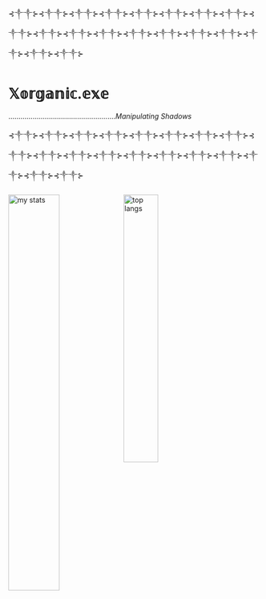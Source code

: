 <p align="center">
  
  ⊰༒༒⊱⊰༒༒⊱⊰༒༒⊱⊰༒༒⊱⊰༒༒⊱⊰༒༒⊱⊰༒༒⊱⊰༒༒⊱⊰༒༒⊱⊰༒༒⊱⊰༒༒⊱⊰༒༒⊱⊰༒༒⊱⊰༒༒⊱⊰༒༒⊱⊰༒༒⊱⊰༒༒⊱⊰༒༒⊱⊰༒༒⊱
  
#                                            𝕏𝕠𝕣𝕘𝕒𝕟𝕚𝕔.𝕖𝕩𝕖
  
   .....................................................*Manipulating Shadows*
  
  ⊰༒༒⊱⊰༒༒⊱⊰༒༒⊱⊰༒༒⊱⊰༒༒⊱⊰༒༒⊱⊰༒༒⊱⊰༒༒⊱⊰༒༒⊱⊰༒༒⊱⊰༒༒⊱⊰༒༒⊱⊰༒༒⊱⊰༒༒⊱⊰༒༒⊱⊰༒༒⊱⊰༒༒⊱⊰༒༒⊱⊰༒༒⊱
  
</p>

<img alt="my stats" align="left" width="45%"  src="https://github-readme-stats.vercel.app/api?username=xorganic&show_icons=true&theme=gruvbox"/>
<img alt="top langs" align="left" width="37%" src="https://github-readme-stats.vercel.app/api/top-langs/?username=xorganic&layout=compact&theme=gruvbox"/>



